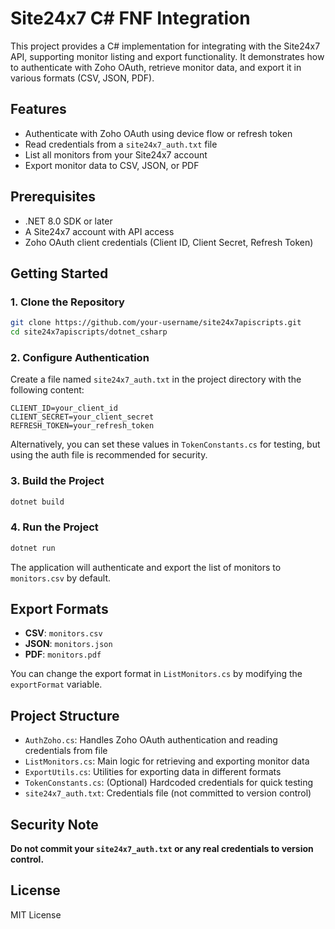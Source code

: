 # Site24x7 C# FNF Integration

This project provides a C# implementation for integrating with the Site24x7 API, supporting monitor listing and export functionality. It demonstrates how to authenticate with Zoho OAuth, retrieve monitor data, and export it in various formats (CSV, JSON, PDF).

## Features
- Authenticate with Zoho OAuth using device flow or refresh token
- Read credentials from a `site24x7_auth.txt` file
- List all monitors from your Site24x7 account
- Export monitor data to CSV, JSON, or PDF

## Prerequisites
- .NET 8.0 SDK or later
- A Site24x7 account with API access
- Zoho OAuth client credentials (Client ID, Client Secret, Refresh Token)

## Getting Started

### 1. Clone the Repository
```sh
git clone https://github.com/your-username/site24x7apiscripts.git
cd site24x7apiscripts/dotnet_csharp
```

### 2. Configure Authentication
Create a file named `site24x7_auth.txt` in the project directory with the following content:
```
CLIENT_ID=your_client_id
CLIENT_SECRET=your_client_secret
REFRESH_TOKEN=your_refresh_token
```

Alternatively, you can set these values in `TokenConstants.cs` for testing, but using the auth file is recommended for security.

### 3. Build the Project
```sh
dotnet build
```

### 4. Run the Project
```sh
dotnet run
```

The application will authenticate and export the list of monitors to `monitors.csv` by default.

## Export Formats
- **CSV**: `monitors.csv`
- **JSON**: `monitors.json`
- **PDF**: `monitors.pdf`

You can change the export format in `ListMonitors.cs` by modifying the `exportFormat` variable.

## Project Structure
- `AuthZoho.cs`: Handles Zoho OAuth authentication and reading credentials from file
- `ListMonitors.cs`: Main logic for retrieving and exporting monitor data
- `ExportUtils.cs`: Utilities for exporting data in different formats
- `TokenConstants.cs`: (Optional) Hardcoded credentials for quick testing
- `site24x7_auth.txt`: Credentials file (not committed to version control)

## Security Note
**Do not commit your `site24x7_auth.txt` or any real credentials to version control.**

## License
MIT License
